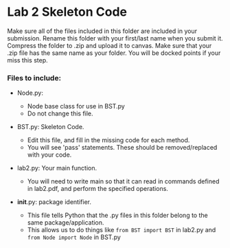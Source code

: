 # Lab 2 Skeleton Code

Make sure all of the files included in this folder are included in your submission.
Rename this folder with your first/last name when you submit it.
Compress the folder to .zip and upload it to canvas. Make sure that your .zip file has 
the same name as your folder. You will be docked points if your miss this step.

### Files to include:

* Node.py:
	* Node base class for use in BST.py
	* Do not change this file. 

* BST.py: Skeleton Code.
	* Edit this file, and fill in the missing code for each method.
	* You will see 'pass' statements. These should be removed/replaced with your code.

* lab2.py: Your main function.
	* You will need to write main so that it can read in commands defined in lab2.pdf, and perform the specified operations.

* __init__.py: package identifier.
	* This file tells Python that the .py files in this folder belong to the same package/application.
	* This allows us to do things like `from BST import BST` in lab2.py and `from Node import Node` in BST.py
